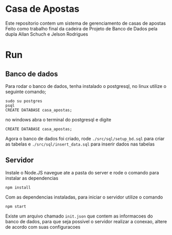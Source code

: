 # Casa de Apostas 
Este repositorio contem um sistema de gerenciamento de casas de apostas <br>
Feito como trabalho final da cadeira de Projeto de Banco de Dados pela dupla Allan Schuch e Jelson Rodrigues

# Run
## Banco de dados
Para rodar o banco de dados, tenha instalado o postgresql,
no linux utilize o seguinte comando;
```
sudo su postgres
psql
CREATE DATABASE casa_apostas;
```
no windows abra o terminal do postgresql e digite
```
CREATE DATABASE casa_apostas;
```
Agora o banco de dados foi criado, rode 
`./src/sql/setup_bd.sql` para criar as tabelas e 
`./src/sql/insert_data.sql` para inserir dados nas tabelas

## Servidor
Instale o Node.JS navegue ate a pasta do server e rode o comando para instalar as dependencias
```
npm install
```

Com as dependencias instaladas, para iniciar o servidor utilize o comando
```
npm start
```

Existe um arquivo chamado `init.json` que contem as informacoes do banco de dados, para que seja possivel o servidor realizar a conexao, altere de acordo com suas configuracoes

